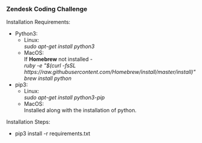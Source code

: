 <h3>
	Zendesk Coding Challenge
</h3>

<p>
	Installation Requirements:
	<br/>
	<ul>
		<li>
			Python3:
			<ul>
				<li>
					Linux:
					<br/>
					<i>sudo apt-get install python3</i>
				</li>
				<li>
					MacOS:
					<br/>
					If <strong>Homebrew</strong> not installed - 
					<br/>
					<i>ruby -e "$(curl -fsSL https://raw.githubusercontent.com/Homebrew/install/master/install)"</i>
					<br/>
					<i>brew install python</i>
				</li>
			</ul>
		</li>
		<li>
			pip3:
			<ul>
				<li>
					Linux:
					<br/>
					<i>sudo apt-get install python3-pip</i>
				</li>
				<li>
					MacOS:
					<br/>
					Installed along with the installation of python.
				</li>
			</ul>
		</li>
	</ul>
	Installation Steps:
	<ul>
		<li>
			pip3 install -r requirements.txt
		</li>
	</ul>
</p>